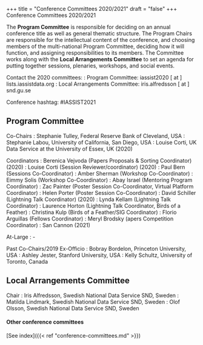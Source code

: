 +++
title = "Conference Committees 2020/2021"
draft = "false"
+++
Conference Committees 2020/2021

The **Program Committee** is responsible for deciding on an annual conference title as well as general thematic structure. The Program Chairs are responsible for the intellectual content of the conference, and choosing members of the multi-national Program Committee, deciding how it will function, and assigning responsibilities to its members. The Committee works along with the **Local Arrangements Committee** to set an agenda for putting together sessions, plenaries, workshops, and social events.

Contact the 2020 committees:
: Program Committee: iassist2020 [ at ] lists.iassistdata.org
: Local Arrangements Committee: iris.alfredsson [ at ] snd.gu.se

Conference hashtag: #IASSIST2021

## Program Committee

Co-Chairs
: Stephanie Tulley, Federal Reserve Bank of Cleveland, USA
: Stephanie Labou, University of California, San Diego, USA
: Louise Corti, UK Data Service at the University of Essex, UK (2020)

Coordinators
: Berenica Vejvoda (Papers Proposals & Sorting Coordinator) (2020)
: Louise Corti (Session Reviewer/coordinator) (2020)
: Paul Bern (Sessions Co-Coordinator)
: Amber Sherman (Workshop Co-Coordinator)
: Eimmy Solis (Workshop Co-Coordinator)
: Abay Israel (Mentoring Program Coordinator)
: Zac Painter (Poster Session Co-Coordinator, Virtual Platform Coordinator)
: Helen Porter (Poster Session Co-Coordinator)
: David Schiller (Lightning Talk Coordinator) (2020)
: Lynda Kellam (Lightning Talk Coordinator)
: Laurence Horton (Lightning Talk Coordinator, Birds of a Feather)
: Christina Kulp (Birds of a Feather/SIG Coordinator)
: Florio Arguillas (Fellows Coordinator)
: Meryl Brodsky (apers Competition Coordinator)
: San Cannon (2021)

At-Large
: -

Past Co-Chairs/2019 Ex-Officio
: Bobray Bordelon, Princeton University, USA
: Ashley Jester, Stanford University, USA
: Kelly Schultz, University of Toronto, Canada 

## Local Arrangements Committee

Chair
: Iris Alfredsson, Swedish National Data Service SND, Sweden
: Matilda Lindmark, Swedish National Data Service SND, Sweden
: Olof Olsson, Swedish National Data Service SND, Sweden

#### Other conference committees

[See index]({{< ref "conference-committees.md" >}})